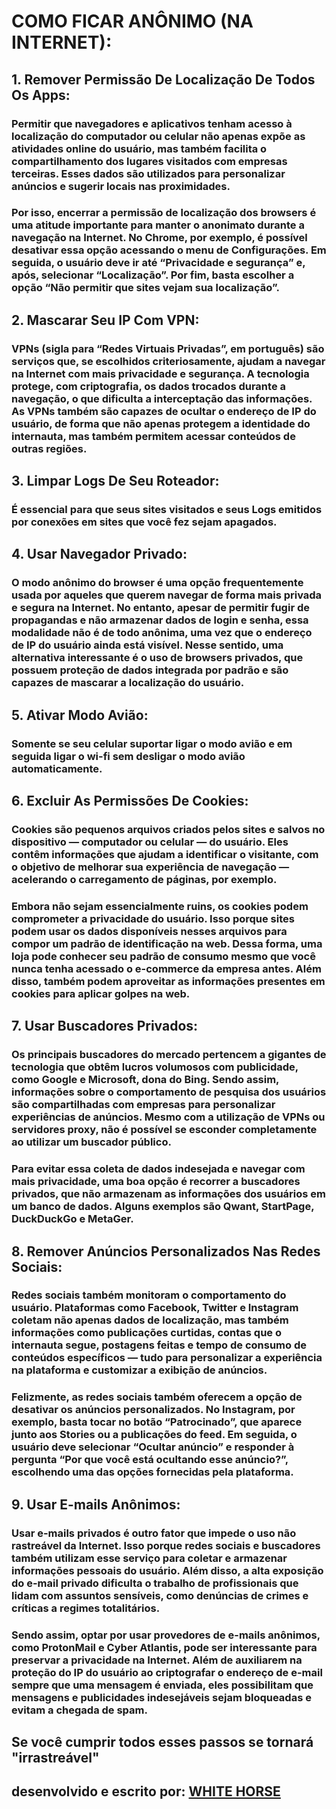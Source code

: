 # COMO FICAR ANÔNIMO (NA INTERNET):

## 1.	Remover Permissão De Localização De Todos Os Apps:

### Permitir que navegadores e aplicativos tenham acesso à localização do computador ou celular não apenas expõe as atividades online do usuário, mas também facilita o compartilhamento dos lugares visitados com empresas terceiras. Esses dados são utilizados para personalizar anúncios e sugerir locais nas proximidades.

### Por isso, encerrar a permissão de localização dos browsers é uma atitude importante para manter o anonimato durante a navegação na Internet. No Chrome, por exemplo, é possível desativar essa opção acessando o menu de Configurações. Em seguida, o usuário deve ir até “Privacidade e segurança” e, após, selecionar “Localização”. Por fim, basta escolher a opção “Não permitir que sites vejam sua localização”.

## 2.	Mascarar Seu IP Com VPN:

### VPNs (sigla para “Redes Virtuais Privadas”, em português) são serviços que, se escolhidos criteriosamente, ajudam a navegar na Internet com mais privacidade e segurança. A tecnologia protege, com criptografia, os dados trocados durante a navegação, o que dificulta a interceptação das informações. As VPNs também são capazes de ocultar o endereço de IP do usuário, de forma que não apenas protegem a identidade do internauta, mas também permitem acessar conteúdos de outras regiões.

## 3.	Limpar Logs De Seu Roteador:

### É essencial para que seus sites visitados e seus Logs emitidos por conexões em sites que você fez sejam apagados.

## 4.	Usar Navegador Privado:

### O modo anônimo do browser é uma opção frequentemente usada por aqueles que querem navegar de forma mais privada e segura na Internet. No entanto, apesar de permitir fugir de propagandas e não armazenar dados de login e senha, essa modalidade não é de todo anônima, uma vez que o endereço de IP do usuário ainda está visível. Nesse sentido, uma alternativa interessante é o uso de browsers privados, que possuem proteção de dados integrada por padrão e são capazes de mascarar a localização do usuário.

## 5.	Ativar Modo Avião:

### Somente se seu celular suportar ligar o modo avião e em seguida ligar o wi-fi sem desligar o modo avião automaticamente.

## 6.	Excluir As Permissões De Cookies:

### Cookies são pequenos arquivos criados pelos sites e salvos no dispositivo — computador ou celular — do usuário. Eles contêm informações que ajudam a identificar o visitante, com o objetivo de melhorar sua experiência de navegação — acelerando o carregamento de páginas, por exemplo.

### Embora não sejam essencialmente ruins, os cookies podem comprometer a privacidade do usuário. Isso porque sites podem usar os dados disponíveis nesses arquivos para compor um padrão de identificação na web. Dessa forma, uma loja pode conhecer seu padrão de consumo mesmo que você nunca tenha acessado o e-commerce da empresa antes. Além disso, também podem aproveitar as informações presentes em cookies para aplicar golpes na web.

## 7.	Usar Buscadores Privados:

### Os principais buscadores do mercado pertencem a gigantes de tecnologia que obtêm lucros volumosos com publicidade, como Google e Microsoft, dona do Bing. Sendo assim, informações sobre o comportamento de pesquisa dos usuários são compartilhadas com empresas para personalizar experiências de anúncios. Mesmo com a utilização de VPNs ou servidores proxy, não é possível se esconder completamente ao utilizar um buscador público.

### Para evitar essa coleta de dados indesejada e navegar com mais privacidade, uma boa opção é recorrer a buscadores privados, que não armazenam as informações dos usuários em um banco de dados. Alguns exemplos são Qwant, StartPage, DuckDuckGo e MetaGer.

## 8.	Remover Anúncios Personalizados Nas Redes Sociais:

### Redes sociais também monitoram o comportamento do usuário. Plataformas como Facebook, Twitter e Instagram coletam não apenas dados de localização, mas também informações como publicações curtidas, contas que o internauta segue, postagens feitas e tempo de consumo de conteúdos específicos — tudo para personalizar a experiência na plataforma e customizar a exibição de anúncios.

### Felizmente, as redes sociais também oferecem a opção de desativar os anúncios personalizados. No Instagram, por exemplo, basta tocar no botão “Patrocinado”, que aparece junto aos Stories ou a publicações do feed. Em seguida, o usuário deve selecionar “Ocultar anúncio” e responder à pergunta “Por que você está ocultando esse anúncio?”, escolhendo uma das opções fornecidas pela plataforma.

## 9.	Usar E-mails Anônimos:

### Usar e-mails privados é outro fator que impede o uso não rastreável da Internet. Isso porque redes sociais e buscadores também utilizam esse serviço para coletar e armazenar informações pessoais do usuário. Além disso, a alta exposição do e-mail privado dificulta o trabalho de profissionais que lidam com assuntos sensíveis, como denúncias de crimes e críticas a regimes totalitários.

### Sendo assim, optar por usar provedores de e-mails anônimos, como ProtonMail e Cyber Atlantis, pode ser interessante para preservar a privacidade na Internet. Além de auxiliarem na proteção do IP do usuário ao criptografar o endereço de e-mail sempre que uma mensagem é enviada, eles possibilitam que mensagens e publicidades indesejáveis sejam bloqueadas e evitam a chegada de spam.


## Se você cumprir todos esses passos se tornará "irrastreável"

## desenvolvido e escrito por: [WHITE HORSE](https://github.com/Whithss/)